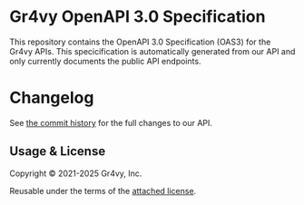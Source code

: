 # Gr4vy OpenAPI 3.0 Specification

This repository contains the OpenAPI 3.0 Specification (OAS3) for the Gr4vy
APIs. This specicification is automatically generated from our API and only
currently documents the public API endpoints.

# Changelog

See [the commit history](https://github.com/gr4vy/gr4vy-openapi/commits/main/openapi.json) for the full changes to our API.

## Usage & License

Copyright © 2021-2025 Gr4vy, Inc.

Reusable under the terms of the [attached license](./LICENSE).
